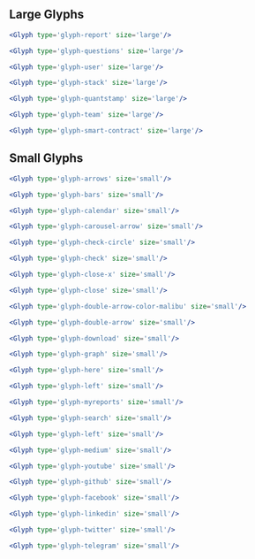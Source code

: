 <h2>Large Glyphs</h2>

```jsx
<Glyph type='glyph-report' size='large'/>
```
```jsx
<Glyph type='glyph-questions' size='large'/>
```
```jsx
<Glyph type='glyph-user' size='large'/>
```
```jsx
<Glyph type='glyph-stack' size='large'/>
```
```jsx
<Glyph type='glyph-quantstamp' size='large'/>
```
```jsx
<Glyph type='glyph-team' size='large'/>
```
```jsx
<Glyph type='glyph-smart-contract' size='large'/>
```

<h2>Small Glyphs</h2>

```jsx
<Glyph type='glyph-arrows' size='small'/>
```
```jsx
<Glyph type='glyph-bars' size='small'/>
```
```jsx
<Glyph type='glyph-calendar' size='small'/>
```
```jsx
<Glyph type='glyph-carousel-arrow' size='small'/>
```
```jsx
<Glyph type='glyph-check-circle' size='small'/>
```
```jsx
<Glyph type='glyph-check' size='small'/>
```
```jsx
<Glyph type='glyph-close-x' size='small'/>
```
```jsx
<Glyph type='glyph-close' size='small'/>
```
```jsx
<Glyph type='glyph-double-arrow-color-malibu' size='small'/>
```
```jsx
<Glyph type='glyph-double-arrow' size='small'/>
```
```jsx
<Glyph type='glyph-download' size='small'/>
```


```jsx
<Glyph type='glyph-graph' size='small'/>
```
```jsx
<Glyph type='glyph-here' size='small'/>
```
```jsx
<Glyph type='glyph-left' size='small'/>
```
```jsx
<Glyph type='glyph-myreports' size='small'/>
```
```jsx
<Glyph type='glyph-search' size='small'/>
```
```jsx
<Glyph type='glyph-left' size='small'/>
```


```jsx
<Glyph type='glyph-medium' size='small'/>
```
```jsx
<Glyph type='glyph-youtube' size='small'/>
```
```jsx
<Glyph type='glyph-github' size='small'/>
```
```jsx
<Glyph type='glyph-facebook' size='small'/>
```
```jsx
<Glyph type='glyph-linkedin' size='small'/>
```
```jsx
<Glyph type='glyph-twitter' size='small'/>
```
```jsx
<Glyph type='glyph-telegram' size='small'/>
```
